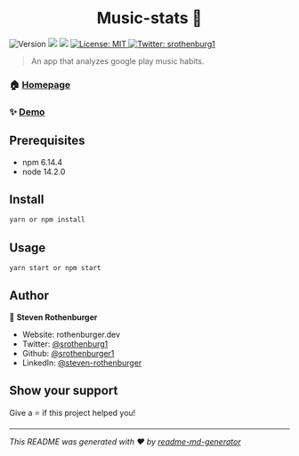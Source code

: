 <h1 align="center">Music-stats 👋</h1>
<p>
  <img alt="Version" src="https://img.shields.io/badge/version-1.0.0-blue.svg?cacheSeconds=2592000" />
  <img src="https://img.shields.io/badge/npm-6.14.4-blue.svg" />
  <img src="https://img.shields.io/badge/node-14.2.0-blue.svg" />
  <a href="#" target="_blank">
    <img alt="License: MIT" src="https://img.shields.io/badge/License-MIT-yellow.svg" />
  </a>
  <a href="https://twitter.com/srothenburg1" target="_blank">
    <img alt="Twitter: srothenburg1" src="https://img.shields.io/twitter/follow/srothenburg1.svg?style=social" />
  </a>
</p>

> An app that analyzes google play music habits.

### 🏠 [Homepage](https://github.com/srothenburger1/musicApp)

### ✨ [Demo](https://play-music-stats.herokuapp.com)

## Prerequisites

- npm 6.14.4
- node 14.2.0

## Install

```sh
yarn or npm install
```

## Usage

```sh
yarn start or npm start
```

<!-- ## Run tests

```sh

``` -->

## Author

👤 **Steven Rothenburger**

- Website: rothenburger.dev
- Twitter: [@srothenburg1](https://twitter.com/srothenburg1)
- Github: [@srothenburger1](https://github.com/srothenburger1)
- LinkedIn: [@steven-rothenburger](https://linkedin.com/in/steven-rothenburger)

## Show your support

Give a ⭐️ if this project helped you!

---

_This README was generated with ❤️ by [readme-md-generator](https://github.com/kefranabg/readme-md-generator)_
